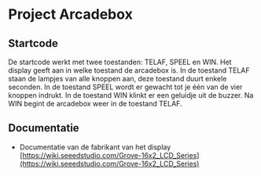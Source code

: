 # Project Arcadebox

## Startcode
De startcode werkt met twee toestanden: TELAF, SPEEL en WIN.
Het display geeft aan in welke toestand de arcadebox is. In de toestand TELAF staan de lampjes van alle knoppen aan, deze toestand duurt enkele seconden. In de toestand SPEEL wordt er gewacht tot je één van de vier knoppen indrukt. In de toestand WIN klinkt er een geluidje uit de buzzer. Na WIN begint de arcadebox weer in de toestand TELAF.

## Documentatie
- Documentatie van de fabrikant van het display<br>
[https://wiki.seeedstudio.com/Grove-16x2_LCD_Series](https://wiki.seeedstudio.com/Grove-16x2_LCD_Series)